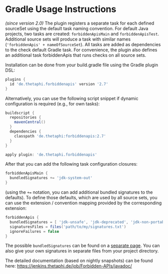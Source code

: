 # Gradle Usage Instructions #

_(since version 2.0)_ The plugin registers a separate task for each defined sourceSet using the default task naming convention.
For default Java projects, two tasks are created: `forbiddenApisMain` and `forbiddenApisTest`.
Additional source sets will produce a task with similar names (`'forbiddenApis' + nameOfSourceSet`).
All tasks are added as dependencies to the check default Gradle task. For convenience, the plugin
also defines an additional task forbiddenApis that runs checks on all source sets.

Installation can be done from your build.gradle file using the Gradle plugin DSL:

```gradle
plugins {
  id 'de.thetaphi.forbiddenapis' version '2.7'
}
```

Alternatively, you can use the following script snippet if dynamic configuration is required (e.g., for own tasks):

```gradle
buildscript {
  repositories {
    mavenCentral()
  }
  dependencies {
    classpath 'de.thetaphi:forbiddenapis:2.7'
  }
}

apply plugin: 'de.thetaphi.forbiddenapis'
```

After that you can add the following task configuration closures:

```gradle
forbiddenApisMain {
  bundledSignatures += 'jdk-system-out'
}
```

(using the `+=` notation, you can add additional bundled signatures to the defaults).
To define those defaults, which are used by all source sets, you can use the extension / convention mapping provided by the corresponding extension:

```gradle
forbiddenApis {
  bundledSignatures = [ 'jdk-unsafe', 'jdk-deprecated', 'jdk-non-portable', 'jdk-reflection' ]
  signaturesFiles = files('path/to/my/signatures.txt')
  ignoreFailures = false
}
```

The possible `bundledSignatures` can be found on a [separate page](BundledSignatures). You can also give your own signatures in separate files from your project directory.

The detailed documentation (based on nightly snapshots) can be found here: https://jenkins.thetaphi.de/job/Forbidden-APIs/javadoc/
